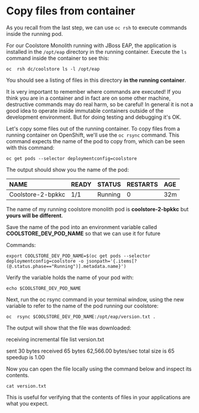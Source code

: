 # Copy files from container

As you recall from the last step, we can use `oc rsh` to execute commands inside the running pod.  
  
For our Coolstore Monolith running with JBoss EAP, the application is installed in the `/opt/eap` directory in the running container. Execute the `ls` command inside the container to see this:

~~~shell
oc  rsh dc/coolstore ls -l /opt/eap
~~~

You should see a listing of files in this directory **in the running container**.  
  
It is very important to remember where commands are executed! If you think you are in a container and in fact are on some other machine, destructive commands may do real harm, so be careful! In general it is not a good idea to operate inside immutable containers outside of the development environment. But for doing testing and debugging it's OK.  
  
Let's copy some files out of the running container. To copy files from a running container on OpenShift, we'll use the `oc rsync` command. This command expects the name of the pod to copy from, which can be seen with this command:  


~~~shell
oc get pods --selector deploymentconfig=coolstore
~~~

The output should show you the name of the pod:  
  
  


| NAME | READY | STATUS | RESTARTS | AGE |
| :--- | :--- | :--- | :--- | :--- |
| Coolstore-2-bpkkc | 1/1 | Running | 0 | 32m |

The name of my running coolstore monolith pod is **coolstore-2-bpkkc** but **yours will be different**.  
  
Save the name of the pod into an environment variable called **COOLSTORE\_DEV\_POD\_NAME** so that we can use it for future

Commands:  


~~~shell
export COOLSTORE_DEV_POD_NAME=$(oc get pods --selector deploymentconfig=coolstore -o jsonpath='{.items[?(@.status.phase=="Running")].metadata.name}')
~~~

Verify the variable holds the name of your pod with:

~~~shell
echo $COOLSTORE_DEV_POD_NAME
~~~

Next, run the oc rsync command in your terminal window, using the new variable to refer to the name of the pod running our coolstore:

~~~shell
oc  rsync $COOLSTORE_DEV_POD_NAME:/opt/eap/version.txt .
~~~

The output will show that the file was downloaded:

receiving incremental file list version.txt

sent 30 bytes received 65 bytes 62,566.00 bytes/sec total size is 65 speedup is 1.00

  
Now you can open the file locally using the command below and inspect its contents.

~~~shell
cat version.txt
~~~

This is useful for verifying that the contents of files in your applications are what you expect.

